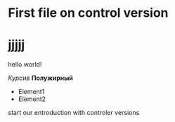 # First file on control version


# jjjjj

hello world!

*Курсив* 
**Полужирный**
* Element1
* Element2

start our entroduction with controler versions